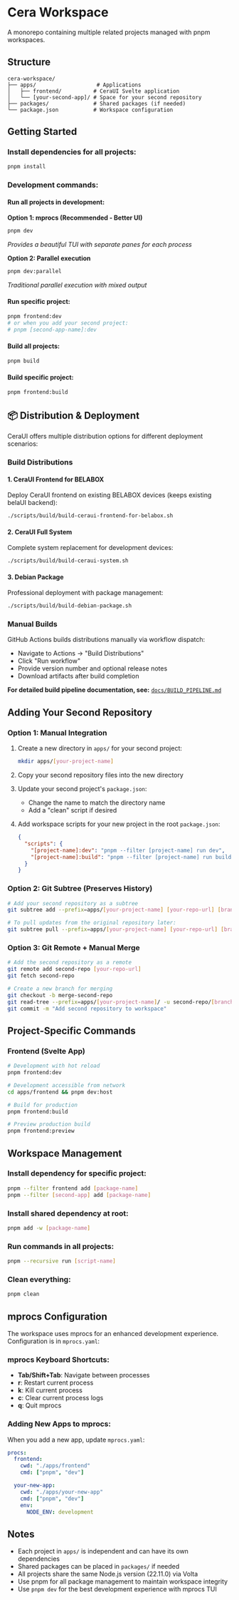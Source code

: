 # Cera Workspace

A monorepo containing multiple related projects managed with pnpm workspaces.

## Structure

```
cera-workspace/
├── apps/                   # Applications
│   ├── frontend/          # CeraUI Svelte application
│   └── [your-second-app]/ # Space for your second repository
├── packages/              # Shared packages (if needed)
└── package.json           # Workspace configuration
```

## Getting Started

### Install dependencies for all projects:

```bash
pnpm install
```

### Development commands:

#### Run all projects in development:

**Option 1: mprocs (Recommended - Better UI)**

```bash
pnpm dev
```

_Provides a beautiful TUI with separate panes for each process_

**Option 2: Parallel execution**

```bash
pnpm dev:parallel
```

_Traditional parallel execution with mixed output_

#### Run specific project:

```bash
pnpm frontend:dev
# or when you add your second project:
# pnpm [second-app-name]:dev
```

#### Build all projects:

```bash
pnpm build
```

#### Build specific project:

```bash
pnpm frontend:build
```

## 📦 Distribution & Deployment

CeraUI offers multiple distribution options for different deployment scenarios:

### Build Distributions

#### 1. CeraUI Frontend for BELABOX

Deploy CeraUI frontend on existing BELABOX devices (keeps existing belaUI backend):

```bash
./scripts/build/build-ceraui-frontend-for-belabox.sh
```

#### 2. CeraUI Full System

Complete system replacement for development devices:

```bash
./scripts/build/build-ceraui-system.sh
```

#### 3. Debian Package

Professional deployment with package management:

```bash
./scripts/build/build-debian-package.sh
```

### Manual Builds

GitHub Actions builds distributions manually via workflow dispatch:

- Navigate to Actions → "Build Distributions"
- Click "Run workflow"
- Provide version number and optional release notes
- Download artifacts after build completion

**For detailed build pipeline documentation, see:** [`docs/BUILD_PIPELINE.md`](docs/BUILD_PIPELINE.md)

## Adding Your Second Repository

### Option 1: Manual Integration

1. Create a new directory in `apps/` for your second project:

   ```bash
   mkdir apps/[your-project-name]
   ```

2. Copy your second repository files into the new directory

3. Update your second project's `package.json`:

   - Change the name to match the directory name
   - Add a "clean" script if desired

4. Add workspace scripts for your new project in the root `package.json`:
   ```json
   {
     "scripts": {
       "[project-name]:dev": "pnpm --filter [project-name] run dev",
       "[project-name]:build": "pnpm --filter [project-name] run build"
     }
   }
   ```

### Option 2: Git Subtree (Preserves History)

```bash
# Add your second repository as a subtree
git subtree add --prefix=apps/[your-project-name] [your-repo-url] [branch] --squash

# To pull updates from the original repository later:
git subtree pull --prefix=apps/[your-project-name] [your-repo-url] [branch] --squash
```

### Option 3: Git Remote + Manual Merge

```bash
# Add the second repository as a remote
git remote add second-repo [your-repo-url]
git fetch second-repo

# Create a new branch for merging
git checkout -b merge-second-repo
git read-tree --prefix=apps/[your-project-name]/ -u second-repo/[branch]
git commit -m "Add second repository to workspace"
```

## Project-Specific Commands

### Frontend (Svelte App)

```bash
# Development with hot reload
pnpm frontend:dev

# Development accessible from network
cd apps/frontend && pnpm dev:host

# Build for production
pnpm frontend:build

# Preview production build
pnpm frontend:preview
```

## Workspace Management

### Install dependency for specific project:

```bash
pnpm --filter frontend add [package-name]
pnpm --filter [second-app] add [package-name]
```

### Install shared dependency at root:

```bash
pnpm add -w [package-name]
```

### Run commands in all projects:

```bash
pnpm --recursive run [script-name]
```

### Clean everything:

```bash
pnpm clean
```

## mprocs Configuration

The workspace uses mprocs for an enhanced development experience. Configuration is in `mprocs.yaml`:

### mprocs Keyboard Shortcuts:

- **Tab/Shift+Tab**: Navigate between processes
- **r**: Restart current process
- **k**: Kill current process
- **c**: Clear current process logs
- **q**: Quit mprocs

### Adding New Apps to mprocs:

When you add a new app, update `mprocs.yaml`:

```yaml
procs:
  frontend:
    cwd: "./apps/frontend"
    cmd: ["pnpm", "dev"]

  your-new-app:
    cwd: "./apps/your-new-app"
    cmd: ["pnpm", "dev"]
    env:
      NODE_ENV: development
```

## Notes

- Each project in `apps/` is independent and can have its own dependencies
- Shared packages can be placed in `packages/` if needed
- All projects share the same Node.js version (22.11.0) via Volta
- Use pnpm for all package management to maintain workspace integrity
- Use `pnpm dev` for the best development experience with mprocs TUI
